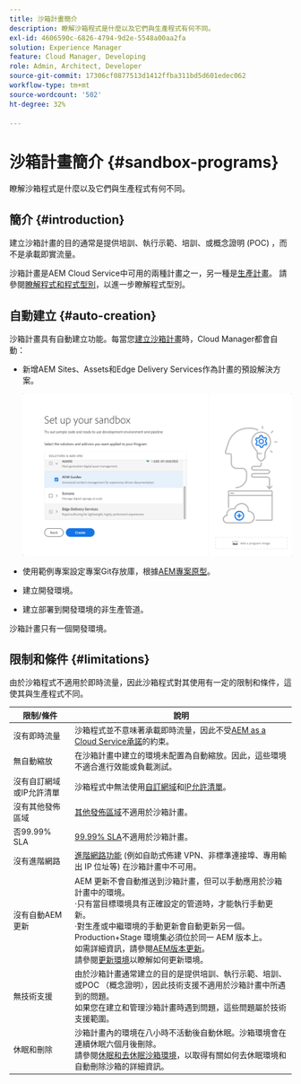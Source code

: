 ```yaml
---
title: 沙箱計畫簡介
description: 瞭解沙箱程式是什麼以及它們與生產程式有何不同。
exl-id: 4606590c-6826-4794-9d2e-5548a00aa2fa
solution: Experience Manager
feature: Cloud Manager, Developing
role: Admin, Architect, Developer
source-git-commit: 17306cf0877513d1412ffba311bd5d601edec062
workflow-type: tm+mt
source-wordcount: '502'
ht-degree: 32%

---
```



# 沙箱計畫簡介 {#sandbox-programs}

瞭解沙箱程式是什麼以及它們與生產程式有何不同。

## 簡介 {#introduction}

建立沙箱計畫的目的通常是提供培訓、執行示範、培訓、或概念證明 (POC) ，而不是承載即實流量。

沙箱計畫是AEM Cloud Service中可用的兩種計畫之一，另一種是[生產計畫](introduction-production-programs.md)。 請參閱[瞭解程式和程式型別](/help/implementing/cloud-manager/getting-access-to-aem-in-cloud/program-types.md)，以進一步瞭解程式型別。

## 自動建立 {#auto-creation}

沙箱計畫具有自動建立功能。每當您[建立沙箱計畫](/help/implementing/cloud-manager/getting-access-to-aem-in-cloud/creating-sandbox-programs.md)時，Cloud Manager都會自動：

* 新增AEM Sites、Assets和Edge Delivery Services作為計畫的預設解決方案。

  ![為沙箱選取解決方案和附加元件](assets/sandbox-solutions-add-ons.png)

* 使用範例專案設定專案Git存放庫，根據[AEM專案原型](https://experienceleague.adobe.com/zh-hant/docs/experience-manager-core-components/using/developing/archetype/overview)。
* 建立開發環境。
* 建立部署到開發環境的非生產管道。

沙箱計畫只有一個開發環境。

## 限制和條件 {#limitations}

由於沙箱程式不適用於即時流量，因此沙箱程式對其使用有一定的限制和條件，這使其與生產程式不同。

| 限制/條件 | 說明 |
| --- | --- |
| 沒有即時流量 | 沙箱程式並不意味著承載即時流量，因此不受[AEM as a Cloud Service承諾](https://www.adobe.com/tw/legal/service-commitments.html)的約束。 |
| 無自動縮放 | 在沙箱計畫中建立的環境未配置為自動縮放。因此，這些環境不適合進行效能或負載測試。 |
| 沒有自訂網域或IP允許清單 | 沙箱程式中無法使用[自訂網域](/help/implementing/cloud-manager/custom-domain-names/introduction.md)和[IP允許清單](/help/implementing/cloud-manager/ip-allow-lists/introduction.md)。 |
| 沒有其他發佈區域 | [其他發佈區域](/help/operations/additional-publish-regions.md)不適用於沙箱計畫。 |
| 否99.99% SLA | [99.99% SLA](/help/implementing/cloud-manager/getting-access-to-aem-in-cloud/creating-production-programs.md#sla)不適用於沙箱計畫。 |
| 沒有進階網路 | [進階網路功能](/help/security/configuring-advanced-networking.md) (例如自助式佈建 VPN、非標準連接埠、專用輸出 IP 位址等) 在沙箱計畫中不可用。 |
| 沒有自動AEM更新 | AEM 更新不會自動推送到沙箱計畫，但可以手動應用於沙箱計畫中的環境。<br>·只有當目標環境具有正確設定的管道時，才能執行手動更新。<br>·對生產或中繼環境的手動更新會自動更新另一個。 Production+Stage 環境集必須位於同一 AEM 版本上。<br>如需詳細資訊，請參閱[AEM版本更新](/help/implementing/deploying/aem-version-updates.md)。<br>請參閱[更新環境](/help/implementing/cloud-manager/manage-environments.md#updating-dev-environment)以瞭解如何更新環境。 |
| 無技術支援 | 由於沙箱計畫通常建立的目的是提供培訓、執行示範、培訓、或POC （概念證明），因此技術支援不適用於沙箱計畫中所遇到的問題。<br>如果您在建立和管理沙箱計畫時遇到問題，這些問題屬於技術支援範圍。 |
| 休眠和刪除 | 沙箱計畫內的環境在八小時不活動後自動休眠。沙箱環境會在連續休眠六個月後刪除。<br>請參閱[休眠和去休眠沙箱環境](/help/implementing/cloud-manager/getting-access-to-aem-in-cloud/hibernating-environments.md)，以取得有關如何去休眠環境和自動刪除沙箱的詳細資訊。 |
